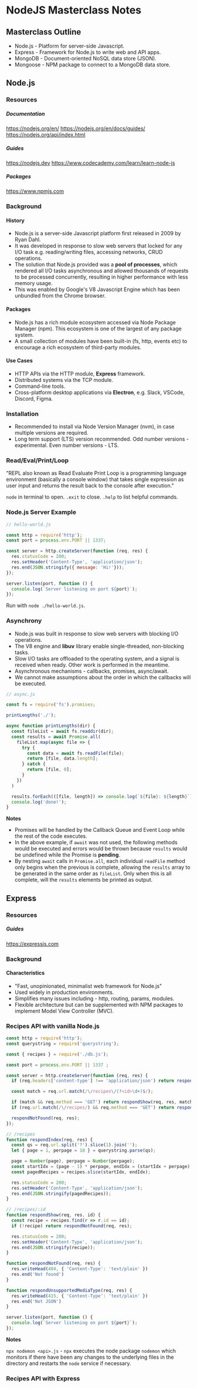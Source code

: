 # NodeJS Masterclass Notes

## Masterclass Outline

- Node.js - Platform for server-side Javascript.
- Express - Framework for Node.js to write web and API apps.
- MongoDB - Document-oriented NoSQL data store (JSON).
- Mongoose - NPM package to connect to a MongoDB data store.

## Node.js

### Resources

##### Documentation

https://nodejs.org/en/
https://nodejs.org/en/docs/guides/
https://nodejs.org/api/index.html

##### Guides

https://nodejs.dev
https://www.codecademy.com/learn/learn-node-js

##### Packages

https://www.npmjs.com

### Background

#### History

- Node.js is a server-side Javascript platform first released in 2009 by Ryan Dahl.
- It was developed in response to slow web servers that locked for any I/O task e.g. reading/writing files, accessing networks, CRUD operations.
- The solution that Node.js provided was a **pool of processes**, which rendered all I/O tasks asynchronous and allowed thousands of requests to be processed concurrently, resulting in higher performance with less memory usage.
- This was enabled by Google's V8 Javascript Engine which has been unbundled from the Chrome browser.

#### Packages

- Node.js has a rich module ecosystem accessed via Node Package Manager (npm). This ecosystem is one of the largest of any package system.
- A small collection of modules have been built-in (fs, http, events etc) to encourage a rich ecosystem of third-party modules.

#### Use Cases

- HTTP APIs via the HTTP module, **Express** framework.
- Distributed systems via the TCP module.
- Command-line tools.
- Cross-platform desktop applications via **Electron**, e.g. Slack, VSCode, Discord, Figma.

### Installation

- Recommended to install via Node Version Manager (nvm), in case multiple versions are required.
- Long term support (LTS) version recommended. Odd number versions - experimental. Even number versions - LTS.

### Read/Eval/Print/Loop

"REPL also known as Read Evaluate Print Loop is a programming language environment (basically a console window) that takes single expression as user input and returns the result back to the console after execution."

`node` in terminal to open.
`.exit` to close.
`.help` to list helpful commands.

### Node.js Server Example

```JavaScript
// hello-world.js

const http = require('http');
const port = process.env.PORT || 1337;

const server = http.createServer(function (req, res) {
  res.statusCode = 200;
  res.setHeader('Content-Type', 'application/json');
  res.end(JSON.stringify({ message: 'Hi!'}));
});

server.listen(port, function () {
  console.log(`Server listening on port ${port}`);
});
```

Run with `node ./hello-world.js`.

### Asynchrony

- Node.js was built in response to slow web servers with blocking I/O operations.
- The V8 engine and **libuv** library enable single-threaded, non-blocking tasks.
- Slow I/O tasks are offloaded to the operating system, and a signal is received when ready. Other work is performed in the meantime.
- Asynchronous mechanisms - callbacks, promises, async/await.
- We cannot make assumptions about the order in which the callbacks will be executed.

```JavaScript
// async.js

const fs = require('fs').promises;

printLengths('./');

async function printLengths(dir) {
  const fileList = await fs.readdir(dir);
  const results = await Promise.all(
    fileList.map(async file => {
      try {
        const data = await fs.readFile(file);
        return [file, data.length];
      } catch {
        return [file, 0];
      }
    })
  )

  results.forEach(([file, length]) => console.log(`${file}: ${length}`));
  console.log('done!');
}
```

**Notes**

- Promises will be handled by the Callback Queue and Event Loop while the rest of the code executes.
- In the above example, if `await` was not used, the following methods would be executed and errors would be thrown because `results` would be undefined while the Promise is **pending**.
- By nesting `await` calls in `Promise.all`, each individual `readFile` method only begins when the previous is complete, allowing the `results` array to be generated in the same order as `fileList`. Only when this is all complete, will the `results` elements be printed as output.

## Express

### Resources

##### Guides

https://expressjs.com

### Background

#### Characteristics

- "Fast, unopinionated, minimalist web framework for Node.js"
- Used widely in production environments.
- Simplifies many issues including - http, routing, params, modules.
- Flexible architecture but can be supplemented with NPM packages to implement Model View Controller (MVC).

### Recipes API with vanilla Node.js

```JavaScript
const http = require('http');
const querystring = require('querystring');

const { recipes } = require('./db.js');

const port = process.env.PORT || 1337 ;

const server = http.createServer(function (req, res) {
  if (req.headers['content-type'] !== 'application/json') return respondUnsupportedMediaType(req, res);

  const match = req.url.match(/\/recipes\/(?<id>\d+)$/);

  if (match && req.method === 'GET') return respondShow(req, res, match.groups.id);
  if (req.url.match(/\/recipes/) && req.method === 'GET') return respondIndex(req, res);

  respondNotFound(req, res);
});

// /recipes
function respondIndex(req, res) {
  const qs = req.url.split('?').slice(1).join('');
  let { page = 1, perpage = 10 } = querystring.parse(qs);

  page = Number(page), perpage = Number(perpage);
  const startIdx = (page - 1) * perpage, endIdx = (startIdx + perpage);
  const pagedRecipes = recipes.slice(startIdx, endIdx);

  res.statusCode = 200;
  res.setHeader('Content-Type', 'application/json');
  res.end(JSON.stringify(pagedRecipes));
}

// /recipes/:id
function respondShow(req, res, id) {
  const recipe = recipes.find(r => r.id == id);
  if (!recipe) return respondNotFound(req, res);

  res.statusCode = 200;
  res.setHeader('Content-Type', 'application/json');
  res.end(JSON.stringify(recipe));
}

function respondNotFound(req, res) {
  res.writeHead(404, { 'Content-Type': 'text/plain' })
  res.end('Not found')
}

function respondUnsupportedMediaType(req, res) {
  res.writeHead(415, { 'Content-Type': 'text/plain' })
  res.end('Not JSON')
}

server.listen(port, function () {
  console.log(`Server listening on port ${port}`);
});
```

**Notes**

`npx nodemon <api>.js` - `npx` executes the node package `nodemon` which monitors if there have been any changes to the underlying files in the directory and restarts the `node` service if necessary.

### Recipes API with Express
